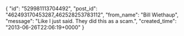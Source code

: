  {
   "id": "529981113704492",
   "post_id": "462493170453287_462528253783112",
   "from_name": "Bill Wiethaup",
   "message": "Like I just said. They did this as a scam.",
   "created_time": "2013-06-26T22:06:19+0000"
 }
